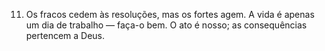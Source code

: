 ﻿11. Os fracos cedem às resoluções, mas os fortes agem. A vida é apenas um dia de trabalho — faça-o bem. O ato é nosso; as consequências pertencem a Deus.